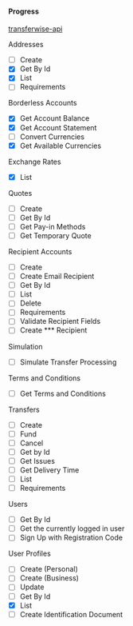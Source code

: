 #### Progress

[transferwise-api](https://api-docs.transferwise.com/#transferwise-api)

Addresses

 - [ ] Create
 - [x] Get By Id
 - [x] List
 - [ ] Requirements

Borderless Accounts

 - [x] Get Account Balance
 - [x] Get Account Statement
 - [ ] Convert Currencies
 - [x] Get Available Currencies
 
Exchange Rates

 - [x] List
 
Quotes

 - [ ] Create 
 - [ ] Get By Id
 - [ ] Get Pay-in Methods
 - [ ] Get Temporary Quote
 
Recipient Accounts

 - [ ] Create
 - [ ] Create Email Recipient
 - [ ] Get By Id
 - [ ] List
 - [ ] Delete
 - [ ] Requirements
 - [ ] Validate Recipient Fields
 - [ ] Create *** Recipient

Simulation

 - [ ] Simulate Transfer Processing
 
Terms and Conditions

 - [ ] Get Terms and Conditions

Transfers

 - [ ] Create
 - [ ] Fund
 - [ ] Cancel
 - [ ] Get by Id
 - [ ] Get Issues
 - [ ] Get Delivery Time
 - [ ] List
 - [ ] Requirements
 
Users

 - [ ] Get By Id
 - [ ] Get the currently logged in user
 - [ ] Sign Up with Registration Code
 
User Profiles

 - [ ] Create (Personal)
 - [ ] Create (Business)
 - [ ] Update
 - [ ] Get By Id
 - [x] List
 - [ ] Create Identification Document
